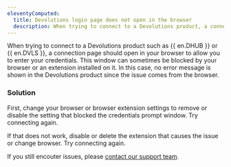 ```yaml
---
eleventyComputed:
  title: Devolutions login page does not open in the browser
  description: When trying to connect to a Devolutions product, a connection page should open in your browser to allow you to enter your credentials.
---
```

When trying to connect to a Devolutions product such as {{ en.DHUB }} or {{ en.DVLS }}, a connection page should open in your browser to allow you to enter your credentials. This window can sometimes be blocked by your browser or an extension installed on it. In this case, no error message is shown in the Devolutions product since the issue comes from the browser.

### Solution
First, change your browser or browser extension settings to remove or disable the setting that blocked the credentials prompt window. Try connecting again.

If that does not work, disable or delete the extension that causes the issue or change browser. Try connecting again.

If you still encouter issues, please [contact our support team](mailto:service@devolutions.net).